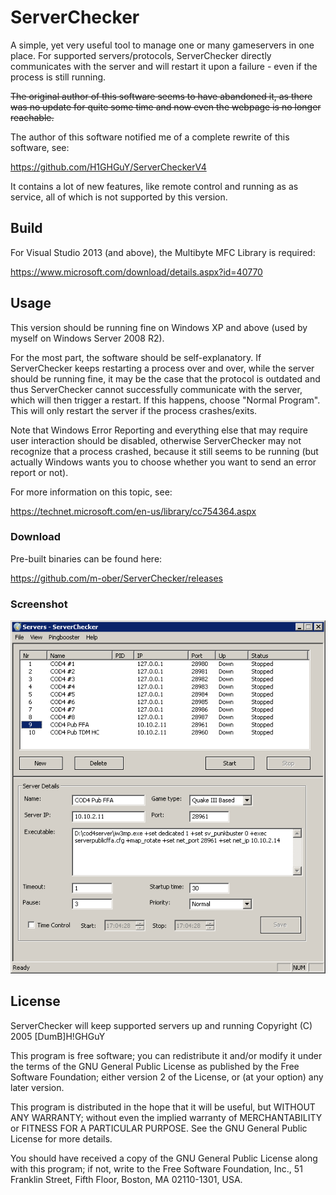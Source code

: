 # ServerChecker

A simple, yet very useful tool to manage one or many gameservers in
one place. For supported servers/protocols, ServerChecker
directly communicates with the server and will restart it upon
a failure - even if the process is still running.

~~The original author of this software seems to have abandoned it,
as there was no update for quite some time and now even
the webpage is no longer reachable.~~

The author of this software notified me of a complete rewrite of this software, see:

https://github.com/H1GHGuY/ServerCheckerV4

It contains a lot of new features, like remote control and running as as service, all of which is not supported by this version.

## Build

For Visual Studio 2013 (and above), the Multibyte MFC Library is required:

https://www.microsoft.com/download/details.aspx?id=40770

## Usage

This version should be running fine on Windows XP and above (used by myself on 
Windows Server 2008 R2).

For the most part, the software should be self-explanatory. If ServerChecker
keeps restarting a process over and over, while the server should be running fine,
it may be the case that the protocol is outdated and thus ServerChecker
cannot successfully communicate with the server, which will then trigger a restart.
If this happens, choose "Normal Program". This will only restart the server
if the process crashes/exits.

Note that Windows Error Reporting and everything else that may require user
interaction should be disabled, otherwise ServerChecker may not recognize that
a process crashed, because it still seems to be running (but actually Windows
wants you to choose whether you want to send an error report or not).

For more information on this topic, see:

https://technet.microsoft.com/en-us/library/cc754364.aspx

### Download

Pre-built binaries can be found here:

https://github.com/m-ober/ServerChecker/releases

### Screenshot

![ServerChecker](https://raw.githubusercontent.com/m-ober/ServerChecker/docs/serverchecker.png "ServerChecker")

## License

ServerChecker will keep supported servers up and running
Copyright (C) 2005  [DumB]H!GHGuY

This program is free software; you can redistribute it and/or
modify it under the terms of the GNU General Public License
as published by the Free Software Foundation; either version 2
of the License, or (at your option) any later version.

This program is distributed in the hope that it will be useful,
but WITHOUT ANY WARRANTY; without even the implied warranty of
MERCHANTABILITY or FITNESS FOR A PARTICULAR PURPOSE.  See the
GNU General Public License for more details.

You should have received a copy of the GNU General Public License
along with this program; if not, write to the Free Software
Foundation, Inc., 51 Franklin Street, Fifth Floor, Boston, MA  02110-1301, USA.
